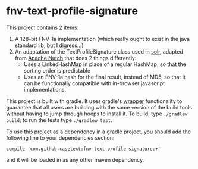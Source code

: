 # fnv-text-profile-signature
This project contains 2 items:

1. A 128-bit FNV-1a implementation (which really ought to exist in the java standard lib, but I digress...)
2. An adaptation of the TextProfileSignature class used in [solr](http://lucene.apache.org/solr/), adapted from [Apache Nutch](http://nutch.apache.org/) that does 2 things differently:
    * Uses a LinkedHashMap in place of a regular HashMap, so that the sorting order is predictable
    * Uses an FNV-1a hash for the final result, instead of MD5, so that it can be functionally compatible with in-browser javascript implementations.

This project is built with gradle.  It uses gradle's [wrapper](https://docs.gradle.org/current/userguide/gradle_wrapper.html) functionality to guarantee that all users are building with the same version of the build tools without having to jump through hoops to install it.  To build, type `./gradlew build`; to run the tests type `./gradlew test`.

To use this project as a dependency in a gradle project, you should add the following line to your dependencies section:

`compile 'com.github.casetext:fnv-text-profile-signature:+'`

and it will be loaded in as any other maven dependency.
